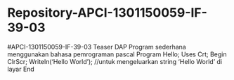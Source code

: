 # Repository-APCI-1301150059-IF-39-03
  #APCI-1301150059-IF-39-03
            Teaser DAP
            Program sederhana menggunakan bahasa pemrograman pascal
               Program Hello;
        Uses Crt; 
        Begin
            ClrScr;
            Writeln(‘Hello World’); //untuk mengeluarkan string ‘Hello World’ di layar 
        End
